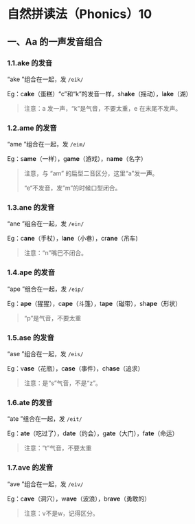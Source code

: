 # 自然拼读法（Phonics）10

## 一、Aa 的一声发音组合

### 1.1.ake 的发音

“ake ”组合在一起，发 `/eik/`

Eg：c**ake**（蛋糕）“c”和“k”的发音一样，sh**ake**（摇动），l**ake**（湖）

> 注意：a 发一声，“k”是气音，不要太重，e 在末尾不发声。

### 1.2.ame 的发音

“ame ”组合在一起，发 `/eim/`

Eg：s**ame**（一样），g**ame**（游戏），n**ame**（名字）

> 注意，与 “am” 的扁型二音区分，这里“a”发**一声**。
>
> “e“不发音，发”m”的时候口型闭合。

### 1.3.ane 的发音

“ane ”组合在一起，发 `/ein/`

Eg：c**ane**（手杖），l**ane**（小巷），cr**ane**（吊车)

> 注意：“n”嘴巴不闭合。

### 1.4.ape 的发音

“ape ”组合在一起，发 `/eip/`

Eg：**ape**（猩猩），c**ape**（斗篷），t**ape**（磁带），sh**ape**（形状）

> “p”是气音，不要太重

### 1.5.ase 的发音

“ase ”组合在一起，发 `/eis/`

Eg：v**ase**（花瓶），c**ase**（事件），ch**ase**（追求）

> 注意：是“s”气音，不是“z”。

### 1.6.ate 的发音

“ate ”组合在一起，发 `/eit/`

Eg：**ate**（吃过了），d**ate**（约会），g**ate**（大门），f**ate**（命运）

> 注意：”t”气音，不要太重

### 1.7.ave 的发音

“ave ”组合在一起，发 `/eiv/`

Eg：c**ave**（洞穴），w**ave**（波浪），br**ave**（勇敢的）

> 注意：v不是w，记得区分。
